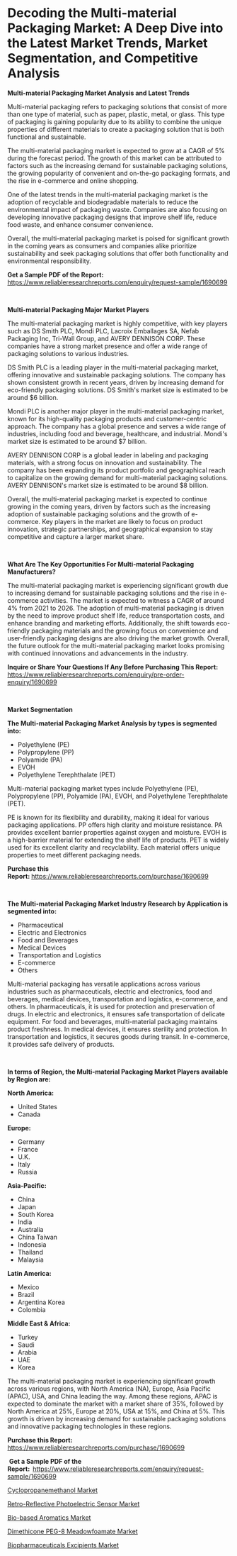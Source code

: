 <p><h1>Decoding the Multi-material Packaging Market: A Deep Dive into the Latest Market Trends, Market Segmentation, and Competitive Analysis</h1></p><p><strong>Multi-material Packaging Market Analysis and Latest Trends</strong></p>
<p><p>Multi-material packaging refers to packaging solutions that consist of more than one type of material, such as paper, plastic, metal, or glass. This type of packaging is gaining popularity due to its ability to combine the unique properties of different materials to create a packaging solution that is both functional and sustainable.</p><p>The multi-material packaging market is expected to grow at a CAGR of 5% during the forecast period. The growth of this market can be attributed to factors such as the increasing demand for sustainable packaging solutions, the growing popularity of convenient and on-the-go packaging formats, and the rise in e-commerce and online shopping.</p><p>One of the latest trends in the multi-material packaging market is the adoption of recyclable and biodegradable materials to reduce the environmental impact of packaging waste. Companies are also focusing on developing innovative packaging designs that improve shelf life, reduce food waste, and enhance consumer convenience.</p><p>Overall, the multi-material packaging market is poised for significant growth in the coming years as consumers and companies alike prioritize sustainability and seek packaging solutions that offer both functionality and environmental responsibility.</p></p>
<p><strong>Get a Sample PDF of the Report:&nbsp;</strong> <a href="https://www.reliableresearchreports.com/enquiry/request-sample/1690699">https://www.reliableresearchreports.com/enquiry/request-sample/1690699</a></p>
<p>&nbsp;</p>
<p><strong>Multi-material Packaging Major Market Players</strong></p>
<p><p>The multi-material packaging market is highly competitive, with key players such as DS Smith PLC, Mondi PLC, Lacroix Emballages SA, Nefab Packaging Inc, Tri-Wall Group, and AVERY DENNISON CORP. These companies have a strong market presence and offer a wide range of packaging solutions to various industries.</p><p>DS Smith PLC is a leading player in the multi-material packaging market, offering innovative and sustainable packaging solutions. The company has shown consistent growth in recent years, driven by increasing demand for eco-friendly packaging solutions. DS Smith's market size is estimated to be around $6 billion.</p><p>Mondi PLC is another major player in the multi-material packaging market, known for its high-quality packaging products and customer-centric approach. The company has a global presence and serves a wide range of industries, including food and beverage, healthcare, and industrial. Mondi's market size is estimated to be around $7 billion.</p><p>AVERY DENNISON CORP is a global leader in labeling and packaging materials, with a strong focus on innovation and sustainability. The company has been expanding its product portfolio and geographical reach to capitalize on the growing demand for multi-material packaging solutions. AVERY DENNISON's market size is estimated to be around $8 billion.</p><p>Overall, the multi-material packaging market is expected to continue growing in the coming years, driven by factors such as the increasing adoption of sustainable packaging solutions and the growth of e-commerce. Key players in the market are likely to focus on product innovation, strategic partnerships, and geographical expansion to stay competitive and capture a larger market share.</p></p>
<p>&nbsp;</p>
<p><strong>What Are The Key Opportunities For Multi-material Packaging Manufacturers?</strong></p>
<p><p>The multi-material packaging market is experiencing significant growth due to increasing demand for sustainable packaging solutions and the rise in e-commerce activities. The market is expected to witness a CAGR of around 4% from 2021 to 2026. The adoption of multi-material packaging is driven by the need to improve product shelf life, reduce transportation costs, and enhance branding and marketing efforts. Additionally, the shift towards eco-friendly packaging materials and the growing focus on convenience and user-friendly packaging designs are also driving the market growth. Overall, the future outlook for the multi-material packaging market looks promising with continued innovations and advancements in the industry.</p></p>
<p><strong>Inquire or Share Your Questions If Any Before Purchasing This Report:</strong> <a href="https://www.reliableresearchreports.com/enquiry/pre-order-enquiry/1690699">https://www.reliableresearchreports.com/enquiry/pre-order-enquiry/1690699</a></p>
<p>&nbsp;</p>
<p><strong>Market Segmentation</strong></p>
<p><strong>The Multi-material Packaging Market Analysis by types is segmented into:</strong></p>
<p><ul><li>Polyethylene (PE)</li><li>Polypropylene (PP)</li><li>Polyamide (PA)</li><li>EVOH</li><li>Polyethylene Terephthalate (PET)</li></ul></p>
<p><p>Multi-material packaging market types include Polyethylene (PE), Polypropylene (PP), Polyamide (PA), EVOH, and Polyethylene Terephthalate (PET). </p><p>PE is known for its flexibility and durability, making it ideal for various packaging applications. PP offers high clarity and moisture resistance. PA provides excellent barrier properties against oxygen and moisture. EVOH is a high-barrier material for extending the shelf life of products. PET is widely used for its excellent clarity and recyclability. Each material offers unique properties to meet different packaging needs.</p></p>
<p><strong>Purchase this Report:&nbsp;</strong><a href="https://www.reliableresearchreports.com/purchase/1690699">https://www.reliableresearchreports.com/purchase/1690699</a></p>
<p>&nbsp;</p>
<p><strong>The Multi-material Packaging Market Industry Research by Application is segmented into:</strong></p>
<p><ul><li>Pharmaceutical</li><li>Electric and Electronics</li><li>Food and Beverages</li><li>Medical Devices</li><li>Transportation and Logistics</li><li>E-commerce</li><li>Others</li></ul></p>
<p><p>Multi-material packaging has versatile applications across various industries such as pharmaceuticals, electric and electronics, food and beverages, medical devices, transportation and logistics, e-commerce, and others. In pharmaceuticals, it is used for protection and preservation of drugs. In electric and electronics, it ensures safe transportation of delicate equipment. For food and beverages, multi-material packaging maintains product freshness. In medical devices, it ensures sterility and protection. In transportation and logistics, it secures goods during transit. In e-commerce, it provides safe delivery of products.</p></p>
<p>&nbsp;</p>
<p><strong>In terms of Region, the Multi-material Packaging Market Players available by Region are:</strong></p>
<p>
    <p> <strong> North America: </strong>
        <ul>
            <li>United States</li>
            <li>Canada</li>
        </ul>
        </p> 
    <p> <strong> Europe: </strong>
        <ul>
            <li>Germany</li>
            <li>France</li>
            <li>U.K.</li>
            <li>Italy</li>
            <li>Russia</li>
        </ul>
        </p> 
    <p> <strong> Asia-Pacific: </strong>
        <ul>
            <li>China</li>
            <li>Japan</li>
            <li>South Korea</li>
            <li>India</li>
            <li>Australia</li>
            <li>China Taiwan</li>
            <li>Indonesia</li>
            <li>Thailand</li>
            <li>Malaysia</li>
        </ul>
        </p> 
    <p> <strong> Latin America: </strong>
        <ul>
            <li>Mexico</li>
            <li>Brazil</li>
            <li>Argentina Korea</li>
            <li>Colombia</li>
        </ul>
        </p> 
    <p> <strong> Middle East & Africa: </strong>
        <ul>
            <li>Turkey</li>
            <li>Saudi</li>
            <li>Arabia</li>
            <li>UAE</li>
            <li>Korea</li>
        </ul>
    </p>
    </p>
<p><p>The multi-material packaging market is experiencing significant growth across various regions, with North America (NA), Europe, Asia Pacific (APAC), USA, and China leading the way. Among these regions, APAC is expected to dominate the market with a market share of 35%, followed by North America at 25%, Europe at 20%, USA at 15%, and China at 5%. This growth is driven by increasing demand for sustainable packaging solutions and innovative packaging technologies in these regions.</p></p>
<p><strong>Purchase this Report: </strong><a href="https://www.reliableresearchreports.com/purchase/1690699">https://www.reliableresearchreports.com/purchase/1690699</a></p>
<p>&nbsp;<strong>Get a Sample PDF of the Report:&nbsp;&nbsp;</strong><a href="https://www.reliableresearchreports.com/enquiry/request-sample/1690699">https://www.reliableresearchreports.com/enquiry/request-sample/1690699</a></p>
<p><strong></strong></p>
<p><p><a href="https://github.com/NorbertYates/Market-Research-Report-List-3/blob/main/cyclopropanemethanol-market.md">Cyclopropanemethanol Market</a></p><p><a href="https://issuu.com/reportprime-2/docs/retro-reflective-photoelectric-sensor-market-size-">Retro-Reflective Photoelectric Sensor Market</a></p><p><a href="https://github.com/seekum/Market-Research-Report-List-1/blob/main/bio-based-aromatics-market.md">Bio-based Aromatics Market</a></p><p><a href="https://issuu.com/reportprime-2/docs/dimethicone-peg-8-meadowfoamate-market-size-2030.p">Dimethicone PEG-8 Meadowfoamate Market</a></p><p><a href="https://github.com/nancykennedykellievqfqt2/Market-Research-Report-List-1/blob/main/biopharmaceuticals-excipients-market.md">Biopharmaceuticals Excipients Market</a></p></p>